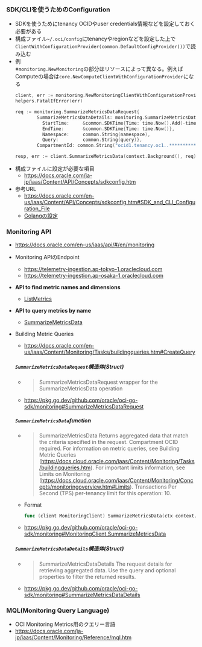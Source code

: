 ### SDK/CLIを使うためのConfiguration
- SDKを使うためにtenancy OCIDやuser credentials情報などを設定しておく必要がある
- 構成ファイル`~/.oci/config`にtenancyやregionなどを設定した上で`ClientWithConfigurationProvider(common.DefaultConfigProvider())`で読み込む
- 例  
  ※`monitoring.NewMonitoring`の部分はリソースによって異なる。例えばComputeの場合は`core.NewComputeClientWithConfigurationProvider`になる
  ~~~go
  client, err := monitoring.NewMonitoringClientWithConfigurationProvider(common.DefaultConfigProvider())
  helpers.FatalIfError(err)

  req := monitoring.SummarizeMetricsDataRequest{
		  SummarizeMetricsDataDetails: monitoring.SummarizeMetricsDataDetails{
		    StartTime:     &common.SDKTime{Time: time.Now().Add(-time.Minute * 2)},
		    EndTime:       &common.SDKTime{Time: time.Now()},
		    Namespace:     common.String(namespace),
		    Query:         common.String(query)},
		  CompartmentId: common.String("ocid1.tenancy.oc1..**********")}

  resp, err := client.SummarizeMetricsData(context.Background(), req)
  ~~~
- 構成ファイルに設定が必要な項目
  - https://docs.oracle.com/ja-jp/iaas/Content/API/Concepts/sdkconfig.htm
- 参考URL
  - https://docs.oracle.com/en-us/iaas/Content/API/Concepts/sdkconfig.htm#SDK_and_CLI_Configuration_File
  - [Golangの設定](https://github.com/oracle/oci-go-sdk/blob/master/README.md#configuring)

### Monitoring API
- https://docs.oracle.com/en-us/iaas/api/#/en/monitoring
- Monitoring APIのEndpoint
  - https://telemetry-ingestion.ap-tokyo-1.oraclecloud.com
  - https://telemetry-ingestion.ap-osaka-1.oraclecloud.com
- __API to find metric names and dimensions__
  - [ListMetrics](https://docs.oracle.com/en-us/iaas/api/#/en/monitoring/20180401/Metric/ListMetrics)
- __API to query metrics by name__
  - [SummarizeMetricsData](https://docs.oracle.com/en-us/iaas/api/#/en/monitoring/20180401/MetricData/SummarizeMetricsData)

- Building Metric Queries
  - https://docs.oracle.com/en-us/iaas/Content/Monitoring/Tasks/buildingqueries.htm#CreateQuery

  ##### **`SummarizeMetricsDataRequest`構造体(Struct)**
    - > SummarizeMetricsDataRequest wrapper for the SummarizeMetricsData operation
    - https://pkg.go.dev/github.com/oracle/oci-go-sdk/monitoring#SummarizeMetricsDataRequest

  ##### **`SummarizeMetricsData`function**
    - > SummarizeMetricsData Returns aggregated data that match the criteria specified in the request. Compartment OCID required. For information on metric queries, see Building Metric Queries (https://docs.cloud.oracle.com/iaas/Content/Monitoring/Tasks/buildingqueries.htm). For important limits information, see Limits on Monitoring (https://docs.cloud.oracle.com/iaas/Content/Monitoring/Concepts/monitoringoverview.htm#Limits). Transactions Per Second (TPS) per-tenancy limit for this operation: 10.
    - Format
      ~~~go
      func (client MonitoringClient) SummarizeMetricsData(ctx context.Context, request SummarizeMetricsDataRequest) (response SummarizeMetricsDataResponse, err error)
      ~~~
    - https://pkg.go.dev/github.com/oracle/oci-go-sdk/monitoring#MonitoringClient.SummarizeMetricsData

  ##### **`SummarizeMetricsDataDetails`構造体(Struct)**
    - > SummarizeMetricsDataDetails The request details for retrieving aggregated data. Use the query and optional properties to filter the returned results.
    - https://pkg.go.dev/github.com/oracle/oci-go-sdk/monitoring#SummarizeMetricsDataDetails

### __MQL(Monitoring Query Language)__
  - OCI Monitoring Metrics用のクエリー言語
  - https://docs.oracle.com/ja-jp/iaas/Content/Monitoring/Reference/mql.htm